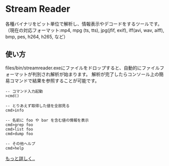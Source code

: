# Stream Reader

各種バイナリをビット単位で解析し、情報表示やデコードをするツールです。
（現在の対応フォーマット:mp4, mpg (ts, tts), jpg(jfif, exif), iff(avi, wav, aiff), bmp, pes, h264, h265, など）

## 使い方

files/bin/streamreader.exeにファイルをドロップすると、自動的にファイルフォーマットが判別され解析が始まります。
解析が完了したらコンソール上の簡易コマンドで結果を参照することが可能です。
```
-- コマンド入力起動
>cmd()

-- とりあえず取得した値を全部見る
cmd>info

-- 名前に foo や bar を含む値の情報を表示
cmd>grep foo
cmd>list foo
cmd>dump foo

-- その他ヘルプ
cmd>help
```
[もっと詳しく..](https://github.com/rflab/stream_reader/blob/master/README_detail.md)
